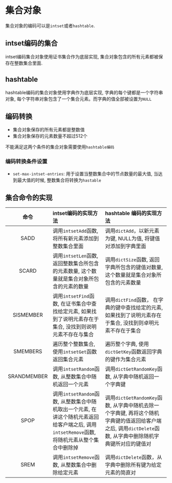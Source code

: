 # 集合对象
集合对象的编码可以是`intset`或者`hashtable`.

## intset编码的集合
intset编码集合对象使用证书集合作为底层实现, 集合对象包含的所有元素都被保存在整数集合里面.

## hashtable
hashtable编码的集合对象使用字典作为底层实现, 字典的每个键都是一个字符串对象, 每个字符串对象包含了一个集合元素。而字典的值全部被设置为`NULL`

## 编码转换
- 集合对象保存的所有元素都是整数值
- 集合对象保存的元素数量不超过512个

不能满足这两个条件的集合对象需要使用`hashtable编码`

### 编码转换条件设置
- `set-max-intset-entries`: 用于设置当整数集合中的节点数量的最大值, 当达到最大值的时候, 整数集合将转换为`hastable`

## 集合命令的实现
|命令|intset编码的实现方法|hashtable 编码的实现方法|
|:---:|:------------|:-----------|
|SADD   |调用`intsetAdd`函数, 将所有新元素添加到整数集合里面   |调用`dictAdd`，以新元素为键, NULL为值, 将键值对添加到字典里面   |
|SCARD   |调用`intsetLen`函数, 返回整数集合所包含的元素数量, 这个数量就是集合对象所包含的元素的数量   |调用`dictSize`函数, 返回字典所包含的键值对数量, 这个数量就是集合对象所包含的元素数量   |
|SISMEMBER   |调用`intsetFind`函数, 在证书集合中查找给定元素, 如果找到了说明元素存在于集合, 没找到则说明元素不存在与集合   |调用`dictFind`函数， 在字典的键中查找给定的元素, 如果找到了说明元素存在于集合, 没找到则卓明元素不存在于集合   |
|SMEMBERS   |遍历整个整数集合, 使用`intsetGet`函数返回集合元素   |遍历整个字典, 使用`dictGetKey`函数返回字典的键作为集合元素   |
|SRANDMEMBER   |调用`intsetRandom`函数, 从整数集合中随机返回一个元素   |调用`dictGetRandomKey`函数, 从字典中随机返回一个字典键   |
|SPOP   |调用`intsetRandom`函数, 从整数集合中随机取出一个元素, 在讲这个随机元素返回给客户端之后, 调用`intsetRemove`函数, 将随机元素从整个集合中删除掉   |调用`dictGetRandomKey`函数, 从字典中随机去除一个字典键, 再将这个随机字典键的值返回给客户端之后, 调用`dictDelete`函数, 从字典中删除随机字典键所对应的键值对   |
|SREM   |调用`intsetRemove`函数, 从整数集合中删除给定元素   |调用`dictDelete`函数，从字典中删除所有键为给定元素的简直对   |
